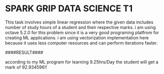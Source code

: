 # SPARK GRIP DATA SCIENCE T1
 This task involves simple linear regression where the given data includes number of study hours of a student and their respective marks. i am using octave 5.2.0 for this problem since it is a very good programing platfrom for creating ML applications.
 i am using vectorization implementation here because it uses less computer resources and can perform iterations faster.
 
 ####RESULT####
 
according to my ML program for learning 9.25hrs/Day the student will get a mark of 92.934596!!
